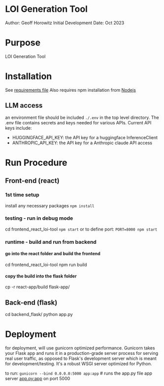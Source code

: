 # LOI Generation Tool
Author: Geoff Horowitz
Initial Development Date: Oct 2023

# Purpose
LOI Generation Tool

# Installation
See [requirements file](requirements.yaml)
Also requires npm installation from [Nodejs](https://nodejs.org/en/download)

## LLM access
an environment file should be included `./.env` in the top level directory. The .env file contains secrets and keys needed for various APIs. Current API keys include:
- HUGGINGFACE_API_KEY: the API key for a huggingface InferenceClient
- ANTHROPIC_API_KEY: the API key for a Anthropic claude API access

# Run Procedure
## Front-end (react)
### 1st time setup
install any necessary packages
`npm install`


### testing - run in debug mode
cd frontend_react_loi-tool
`npm start`
or to define port:
`PORT=8000 npm start`

### runtime - build and run from backend
#### go into the react folder and build the frontend
cd frontend_react_loi-tool
npm run build

#### copy the build into the flask folder
cp -r react-app/build flask-app/

## Back-end (flask)
cd backend_flask/
python app.py


# Deployment
for deployment, will use gunicorn optimized performance. Gunicorn takes your Flask app and runs it in a production-grade server process for serving real user traffic, as opposed to Flask's development server which is meant for development/testing. It's a robust WSGI server optimized for Python.

to run: `gunicorn --bind 0.0.0.0:5000 app:app` # runs the app.py file app server <app.py:app> on port 5000
